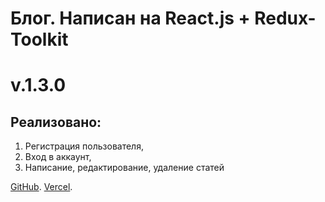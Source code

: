 # Блог. Написан на React.js + Redux-Toolkit

# v.1.3.0

## Реализовано:

1. Регистрация пользователя,
2. Вход в аккаунт,
3. Написание, редактирование, удаление статей

[GitHub](https://github.com/den10004/Blog_frontend.git).
[Vercel](https://blog-frontend-ten-ashen.vercel.app).
